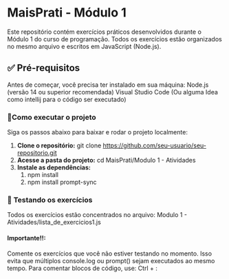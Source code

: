 # **MaisPrati - Módulo 1**

Este repositório contém exercícios práticos desenvolvidos durante o Módulo 1 do curso de programação. Todos os exercícios estão organizados no mesmo arquivo e escritos em JavaScript (Node.js).

## ✅ **Pré-requisitos**
Antes de começar, você precisa ter instalado em sua máquina:
Node.js (versão 14 ou superior recomendada)
Visual Studio Code (Ou alguma Idea como intellij para o código ser executado)

### 🚀**Como executar o projeto**
Siga os passos abaixo para baixar e rodar o projeto localmente:
 1. **Clone o repositório:** 
        git clone https://github.com/seu-usuario/seu-repositorio.git
 2. **Acesse a pasta do projeto:** 
        cd MaisPrati/Modulo 1 - Atividades
 3. **Instale as dependências:**
    1. npm install
    2. npm install prompt-sync

### 🧪 **Testando os exercícios**
Todos os exercícios estão concentrados no arquivo:
Modulo 1 - Atividades/lista_de_exercicios1.js

#### **Importante!!**:
Comente os exercícios que você não estiver testando no momento.
Isso evita que múltiplos console.log ou prompt() sejam executados ao mesmo tempo.
Para comentar blocos de código, use:
Ctrl + :
